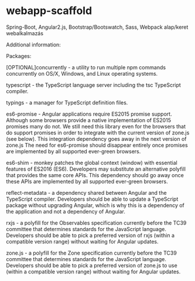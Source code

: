 # webapp-scaffold
Spring-Boot, Angular2.js, Bootstrap/Bootswatch, Sass, Webpack alap/keret webalkalmazás

Additional information:

Packages:

[OPTIONAL]concurrently - a utility to run multiple npm commands concurrently on OS/X, Windows, and Linux operating systems.

typescript - the TypeScript language server including the tsc TypeScript compiler.

typings - a manager for TypeScript definition files.

es6-promise - Angular applications require ES2015 promise support. Although some browsers provide a native implementation of ES2015 promises many do not. We still need this library even for the browsers that do support promises in order to integrate with the current version of zone.js (see below). This integration dependency goes away in the next version of zone.js The need for es6-promise should disappear entirely once promises are implemented by all supported ever-green browsers.

es6-shim - monkey patches the global context (window) with essential features of ES2016 (ES6). Developers may substitute an alternative polyfill that provides the same core APIs. This dependency should go away once these APIs are implemented by all supported ever-green browsers.

reflect-metadata - a dependency shared between Angular and the TypeScript compiler. Developers should be able to update a TypeScript package without upgrading Angular, which is why this is a dependency of the application and not a dependency of Angular.

rxjs - a polyfill for the Observables specification currently before the TC39 committee that determines standards for the JavaScript language. Developers should be able to pick a preferred version of rxjs (within a compatible version range) without waiting for Angular updates.

zone.js - a polyfill for the Zone specification currently before the TC39 committee that determines standards for the JavaScript language. Developers should be able to pick a preferred version of zone.js to use (within a compatible version range) without waiting for Angular updates.

